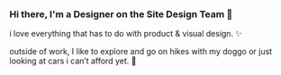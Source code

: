 ### Hi there, I'm a Designer on the Site Design Team 👋

i love everything that has to do with product & visual design. ✨

outside of work, I like to explore and go on hikes with my doggo or just looking at cars i can’t afford yet. 👀
